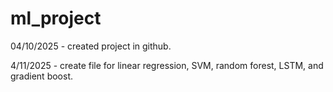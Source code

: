 # ml_project

04/10/2025 - created project in github.

4/11/2025 - create file for linear regression, SVM, random forest, LSTM, and gradient boost. 
